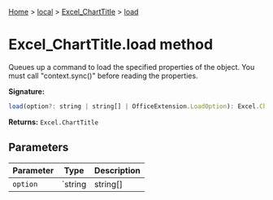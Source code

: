 [Home](./index) &gt; [local](local.md) &gt; [Excel\_ChartTitle](local.excel_charttitle.md) &gt; [load](local.excel_charttitle.load.md)

# Excel\_ChartTitle.load method

Queues up a command to load the specified properties of the object. You must call "context.sync()" before reading the properties.

**Signature:**
```javascript
load(option?: string | string[] | OfficeExtension.LoadOption): Excel.ChartTitle;
```
**Returns:** `Excel.ChartTitle`

## Parameters

|  Parameter | Type | Description |
|  --- | --- | --- |
|  `option` | `string | string[] | OfficeExtension.LoadOption` |  |

